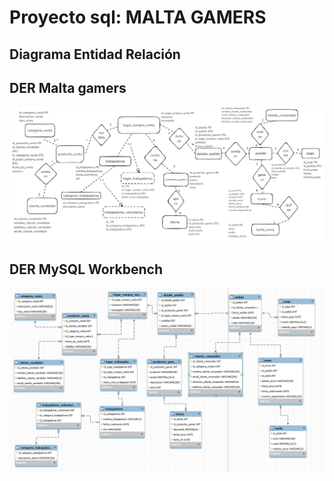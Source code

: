 # Proyecto sql: MALTA GAMERS

## Diagrama Entidad Relación
## DER Malta gamers
![alt text](image-2.png)

## DER MySQL Workbench
![alt text](image-1.png)
